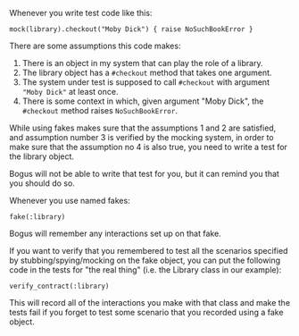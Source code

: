 Whenever you write test code like this:

    mock(library).checkout("Moby Dick") { raise NoSuchBookError }

There are some assumptions this code makes:

1. There is an object in my system that can play the role of a library.
2. The library object has a `#checkout` method that takes one argument.
3. The system under test is supposed to call `#checkout` with argument `"Moby Dick"` at least once.
4. There is some context in which, given argument "Moby Dick", the `#checkout`
    method raises `NoSuchBookError`.

While using fakes makes sure that the assumptions 1 and 2 are satisfied, and assumption
number 3 is verified by the mocking system, in order to make sure that the assumption no 4 
is also true, you need to write a test for the library object.

Bogus will not be able to write that test for you, but it can remind you that you should do so.

Whenever you use named fakes:

    fake(:library)

Bogus will remember any interactions set up on that fake.

If you want to verify that you remembered to test all the scenarios specified by stubbing/spying/mocking 
on the fake object, you can put the following code in the tests for "the real thing" (i.e. the Library class
in our example):

    verify_contract(:library)

This will record all of the interactions you make with that class and make the tests fail if you forget
to test some scenario that you recorded using a fake object.
